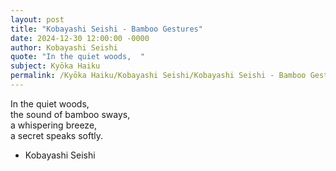 ```yaml
---
layout: post
title: "Kobayashi Seishi - Bamboo Gestures"
date: 2024-12-30 12:00:00 -0000
author: Kobayashi Seishi
quote: "In the quiet woods,  "
subject: Kyōka Haiku
permalink: /Kyōka Haiku/Kobayashi Seishi/Kobayashi Seishi - Bamboo Gestures
---
```


In the quiet woods,  
the sound of bamboo sways,  
a whispering breeze,  
a secret speaks softly.

- Kobayashi Seishi
